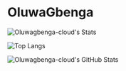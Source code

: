 # OluwaGbenga

![Oluwagbenga-cloud's Stats](https://github-readme-stats.vercel.app/api?username=Oluwagbenga-cloud&show_icons=true&include_all_commits=true&count_private=true&theme=radical)

![Top Langs](https://github-readme-stats.vercel.app/api/top-langs/?username=Oluwagbenga-cloud&layout=compact)

![Oluwagbenga-cloud's GitHub Stats](https://github-readme-stats.vercel.app/api?username=Oluwagbenga-cloud&show_icons=true&theme=default)
